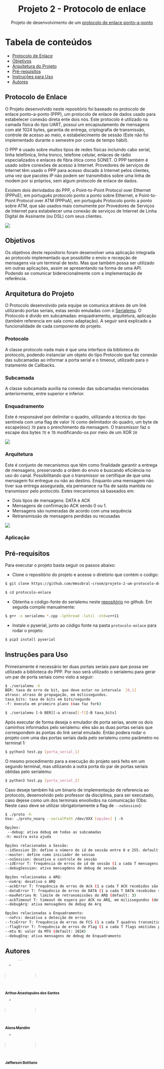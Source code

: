 <h1 align='center'>Projeto 2 - Protocolo de enlace</h1>
<p align="center">Projeto de desenvolvimento de um <a href="https://pt.wikipedia.org/wiki/Point-to-Point_Protocol">protocolo de enlace ponto-a-ponto</a></p>

Tabela de conteúdos
=================
<!--ts-->
   * [Protocolo de Enlace](#Protocolo-de-Enlace)
   * [Objetivos](#Objetivos)
   * [Arquitetura do Projeto](#arquitetura-do-projeto)
   * [Pré-requisitos](#Pré-requisitos)
   * [Instruções para Uso](#Instruções-para-Uso)
   * [Autores](#Autores)

## Protocolo de Enlace

O Projeto desenvolvido neste repositório foi baseado no protocolo de enlace ponto-a-ponto (PPP), um protocolo de enlace de dados usado para estabelecer conexão direta ente dois nós. Este protocolo é utilizado na camada física do tipo UART, possuí um encapsulamento de mensagens com até 1024 bytes, garantia de entrega, criptografia de transmissão, controle de acesso ao meio, e estabelecimento de sessão (Este não foi implementado durante o semestre por conta de tempo hábil).

O PPP é usado sobre muitos tipos de redes físicas incluindo cabo serial, linha telefônica, linha tronco, telefone celular, enlaces de rádio especializados e enlaces de fibra ótica como SONET. O PPP também é usado sobre conexões de acesso à Internet. Provedores de serviços de Internet têm usado o PPP para acesso discado à Internet pelos clientes, uma vez que pacotes IP não podem ser transmitidos sobre uma linha de modem por si próprios, sem algum protocolo de enlace de dados.

Existem dois derivdados do PPP, o Point-to-Point Protocol over Ethernet (PPPoE), em português protocolo ponto a ponto sobre Ethernet, e Point-to-Point Protocol over ATM (PPPoA), em português Protocolo ponto a ponto sobre ATM, que são usados mais comumente por Provedores de Serviços de Internet para estabelecer uma conexão de serviços de Internet de Linha Digital de Assinante (ou DSL) com seus clientes.

![](images/projeto-ppp.png)

## Objetivos

Os objetivos deste repositorio foram desenvolver uma aplicação integrada ao protocolo implementado que possibilite o envio e recepção de mensagens via um terminal de texto. Mas que também possa ser utilizado em outras aplicações, assim se apresentando na forma de uma API. Podendo se comunicar biderecionalmente com a implementação de referência.

## Arquitetura do Projeto

O Protocolo desenvolvido pela equipe se comunica atráves de um link utilizando portas seriais, estas sendo emuladas com o [Serialemu](https://github.com/IFSCEngtelecomPTC/Serialemu). O Protocolo é divido em subcamadas: enquadramento, arquitetura, aplicação (também referencia em sala como adaptação). A seguir será explicado a funcionalidade de cada componente do projeto.

### Protocolo

A classe protocolo nada mais é que uma interface da biblioteca do protocolo, podendo instanciar um objeto do tipo Protocolo que faz conexão das subcamadas ao informar a porta serial e o timeout, utilizado para o tratamento de Callbacks.

### Subcamada

A classe subcamada auxilia na conexão das subcamadas mencionadas anteriormente, entre superior e inferior.

### Enquadramento

Este é responsável por delimitar o quadro, utilizando a técnica do tipo sentinela com uma flag de valor `7E` como delimitador do quadro, um byte de escape(esc) `7D` para o prenchimento da mensagem. O transmissor faz o escape dos bytes `7E` e `7D` modificando-os por meio de um XOR `20`

![](images/enq-mef.png)

### Arquitetura

Este é conjunto de mecanismos que têm como finalidade garantir a entrega de mensagens, preservando a ordem do envio e buscando eficiência no uso do canal. Possibilitando que o transmissor se certifique de que uma mensagem foi entregue ou não ao destino. Enquanto uma mensagem não tiver sua entrega assegurada, ela permanece na fila de saída mantida no transmissor pelo protocolo. Estes mecanismos sã baseados em:
- Dois tipos de mensagens: DATA e ACK
- Mensagens de confirmação ACK sendo 0 ou 1.
- Mensagens são numeradas de acordo com uma sequência
- Retransmissão de mensagens perdidas ou recusadas

![](images/arq-mef.png)

### Aplicação



## Pré-requisitos

Para executar o projeto basta seguir os passos abaixo:

- Clone o repositório do projeto e acesse o diretório que contém o codigo:

```bash
$ git clone https://github.com/mmsobral-croom/projeto-2-um-protocolo-de-enlace-arthur-alana-jefferson

$ cd protocolo-enlace
```

- Obtenha o código-fonte do serialemu neste <a href="https://github.com/IFSCEngtelecomPTC/Serialemu">repositório</a> no github. Em seguida compile manualmente:

```bash
$ g++ -o serialemu *.cpp -lpthread -lutil -std=c++11
```

- Instale o pyserial, junto ao código fonte na pasta `protocolo-enlace` para rodar o projeto:

```bash
$ pip3 install pyserial
```

## Instruções para Uso

Primeiramente é necessário ter duas portais seriais para que possa ser utilizado a biblioteca do PPP. Por isso será utilizado o serialemu para gerar um par de porta seriais como visto a seguir:

```bash
$ ./serialemu -h
BER: taxa de erro de bit, que deve estar no intervalo  [0,1]
atraso: atraso de propagação, em milissegundos.
taxa_bits: taxa de bits em bits/segundo
-f: executa em primeiro plano (nao faz fork)

$ ./serialemu [-b BER][-a atraso][-f][-B taxa_bits]
```

Após executar de forma deseja o emulador de porta serias, anote os dois caminhos informados pelo serialemu: eles são as duas portas seriais que correspondem às pontas do link serial emulado. Então podera rodar o projeto com uma das portas seriais dada pelo serialemu como parâmetro no terminal 1:

```bash
$ python3 test.py [porta_serial_1]
```

O mesmo procedimento para a execução do projeto será feito em um segundo terminal, mas utilizando a outra porta do par de portas seriais obtidas pelo serialemu:

```bash
$ python3 test.py [porta_serial_2]
```

Caso deseje também há um binario de implementação de referencia ao protocolo, desenvolvido pelo professor da disciplima, para ser executado, caso dejese como um dos terminais envolivdos na comunicação (Obs: Neste caso deve se utilizar obrigatoriamente a flag de `--noSession`):

```bash
$ ./proto -h
Uso: ./proto_noarq --serialPath /dev/XXX [opções] | -h

Opções:
 --debug: ativa debug em todas as subcamadas
-h: mostra esta ajuda

Opções relacionadas a Sessão:
--idSession ID: define o número do id de sessão entre 0 e 255. default: 0
--master: define como iniciador de sessao
--noSession: desativa o controle de sessão
--idError T: frequência de erros de id de sessão (1 a cada T mensagens com id sessão errado)
--debugSession: ativa mensagdens de debug de sessão

Opções relacionadas a ARQ:
--noArq: desativa o ARQ
--ackError T: frequência de erros de Ack (1 a cada T ACK recebidos são descartados)
--dataError T: frequência de erros de DATA (1 a cada T DATA recebidos são descartados)
--maxRetries N: limite de retransmissões do ARQ (default: 3)
--ackTimeout T: timeout de espera por ACK no ARQ, em milissegundos (default: 1000)
--debugArq: ativa mensagdens de debug de Arq

Opções relacionadas a Enquadramento:
--noFcs: desativa a detecção de erros
--fcsError T: frequência de erros de FCS (1 a cada T quadros transmitidos com erro proposital)
--flagError T: frequência de erros de Flag (1 a cada T flags omitidas propositalmente)
--mtu N: valor da MTU (default: 1024)
--debugEnq: ativa mensagens de debug de Enquadramento
```

## Autores

<a href="https://github.com/ArthurAnastopulos">
    <img style="border-radius: 50%;" src="https://avatars.githubusercontent.com/u/51097061?v=4" width="100px;" alt=""/><br />
    <sub><b>Arthur Anastopulos dos Santos</b></sub></a><br />

<a href="https://github.com/alanamandim">
    <img style="border-radius: 50%;" src="https://avatars.githubusercontent.com/u/58298192?v=4" width="100px;" alt=""/><br />
    <sub><b>Alana Mandim</b></sub></a><br />

<a href="https://github.com/jeffersonbcr">
    <img style="border-radius: 50%;" src="https://avatars.githubusercontent.com/u/58866006?v=4" width="100px;" alt=""/><br />
    <sub><b>Jefferson Botitano</b></sub></a>
